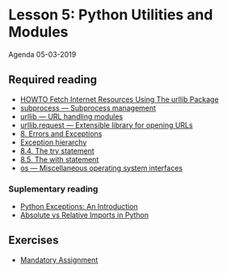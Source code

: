 # Lesson 5: Python Utilities and Modules
Agenda 05-03-2019


## Required reading
* [HOWTO Fetch Internet Resources Using The urllib Package](https://docs.python.org/3/howto/urllib2.html)
* [subprocess — Subprocess management](https://docs.python.org/3.7/library/subprocess.html#module-subprocess)
* [urllib — URL handling modules](https://docs.python.org/3/library/urllib.html#module-urllib)
* [urllib.request — Extensible library for opening URLs](https://docs.python.org/3/library/urllib.request.html#module-urllib.request)
* [8. Errors and Exceptions](https://docs.python.org/3/tutorial/errors.html)
* [Exception hierarchy](https://docs.python.org/3/library/exceptions.html#exception-hierarchy)
* [8.4. The try statement](https://docs.python.org/3/reference/compound_stmts.html#the-try-statement)
* [8.5. The with statement](https://docs.python.org/3/reference/compound_stmts.html#the-with-statement)
* [os — Miscellaneous operating system interfaces](https://docs.python.org/3/library/os.html)

### Suplementary reading
* [Python Exceptions: An Introduction](https://realpython.com/python-exceptions/)
* [Absolute vs Relative Imports in Python](https://realpython.com/absolute-vs-relative-python-imports/)

## Exercises
* [Mandatory Assignment](https://github.com/python-elective-2-spring-2019/Lesson-07-Required-reading-Exercise/blob/master/exercises/README.md)

<!-- * [copy.py](copy/copy.py) - _(To practice the file system and external-commands material)_
    * [xyz_hello.txt](copy/xyz_hello.txt)
    * [zz__something__.jpg](copy/zz__something__.jpg) 
* [puzzle.py](puzzle/puzzle.py) - _(To practice the urllib material)_
    * [animal_code.com](puzzle/animal_code.com)
    * [place_code.com](puzzle/place_code.com)
-->
